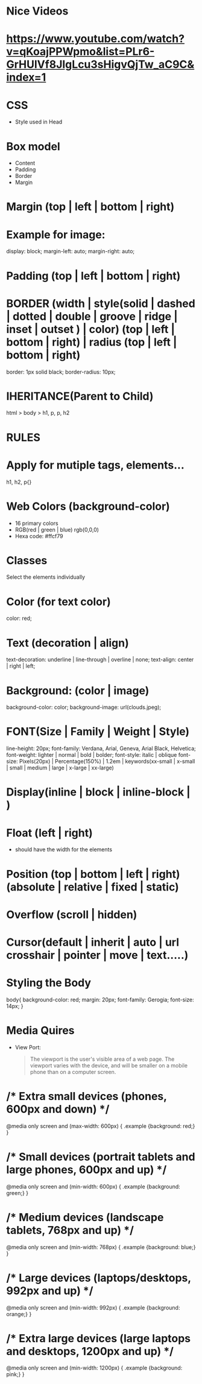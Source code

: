# Nice Videos
# https://www.youtube.com/watch?v=qKoajPPWpmo&list=PLr6-GrHUlVf8JIgLcu3sHigvQjTw_aC9C&index=1

# CSS
   * Style used in Head

# Box model
 * Content
 * Padding
 * Border
 * Margin

# Margin (top | left | bottom | right)
# Example for image:
display: block;
margin-left: auto;
margin-right: auto;

# Padding (top | left | bottom | right)

# BORDER (width | style(solid | dashed | dotted | double | groove | ridge | inset | outset ) | color) (top | left | bottom | right) | radius (top | left | bottom | right)
border: 1px solid black;
border-radius: 10px;

# IHERITANCE(Parent to Child)
html > body > h1, p, p, h2

# RULES
# Apply for mutiple tags, elements...
h1, h2, p{}

# Web Colors (background-color)
 * 16 primary colors
 * RGB(red | green | blue) rgb(0,0,0)
 * Hexa code: #ffcf79

# Classes 
Select the elements individually

# Color (for text color)
color: red;

# Text (decoration | align)
text-decoration: underline | line-through | overline | none;
text-align: center | right | left;

# Background: (color | image)
background-color: color;
background-image: url(clouds.jpeg);

# FONT(Size | Family | Weight | Style)
line-height: 20px;
font-family: Verdana, Arial, Geneva, Arial Black, Helvetica;
font-weight: lighter | normal | bold | bolder;
font-style: italic | oblique
font-size: Pixels(20px) | Percentage(150%) | 1.2em | keywords(xx-small | x-small | small | medium | large | x-large | xx-large)






# Display(inline | block | inline-block | )

# Float (left | right)
 * should have the width for the elements

# Position (top | bottom | left | right) (absolute | relative | fixed | static)

# Overflow (scroll | hidden)

# Cursor(default | inherit | auto | url crosshair | pointer | move | text.....)

# Styling the Body
body{
    background-color: red;
    margin: 20px;
    font-family: Gerogia;
    font-size: 14px;
}

# Media Quires
* View Port:
    > The viewport is the user's visible area of a web page.
    > The viewport varies with the device, and will be smaller on a mobile phone than on a computer screen.
    > <meta name="viewport" content="width=device-width, initial-scale=1.0">

# /* Extra small devices (phones, 600px and down) */
@media only screen and (max-width: 600px) {
  .example {background: red;}
}

# /* Small devices (portrait tablets and large phones, 600px and up) */
@media only screen and (min-width: 600px) {
  .example {background: green;}
}

# /* Medium devices (landscape tablets, 768px and up) */
@media only screen and (min-width: 768px) {
  .example {background: blue;}
} 

# /* Large devices (laptops/desktops, 992px and up) */
@media only screen and (min-width: 992px) {
  .example {background: orange;}
} 

# /* Extra large devices (large laptops and desktops, 1200px and up) */
@media only screen and (min-width: 1200px) {
  .example {background: pink;}
}


